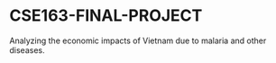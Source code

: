 # CSE163-FINAL-PROJECT
Analyzing the economic impacts of Vietnam due to malaria and other diseases. 
